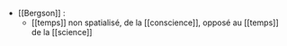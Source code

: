 - [[Bergson]] : 
	- [[temps]] non spatialisé, de la [[conscience]], opposé au [[temps]] de la [[science]]